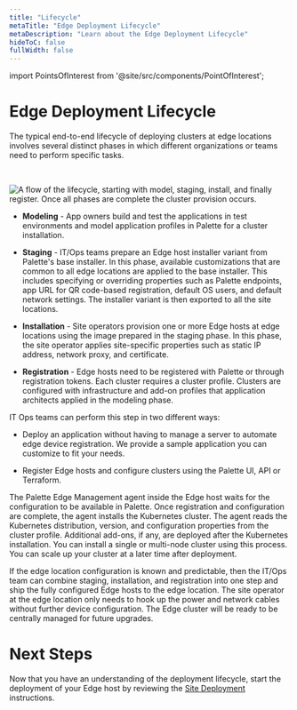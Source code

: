 ```yaml
---
title: "Lifecycle"
metaTitle: "Edge Deployment Lifecycle"
metaDescription: "Learn about the Edge Deployment Lifecycle"
hideToC: false
fullWidth: false
---
```





import PointsOfInterest from '@site/src/components/PointOfInterest';

# Edge Deployment Lifecycle

The typical end-to-end lifecycle of deploying clusters at edge locations involves several distinct phases in which different organizations or teams need to perform specific tasks.
 
 <br />

 ![A flow of the lifecycle, starting with model, staging, install, and finally register. Once all phases are complete the cluster provision occurs.](/assets/docs/images/native-edge-deployment-lifecycle.png)

* **Modeling** - App owners build and test the applications in test environments and model application profiles in Palette for a cluster installation.


* **Staging** - IT/Ops teams prepare an Edge host installer variant from Palette's base installer. In this phase, available customizations that are common to all edge locations are applied to the base installer. This includes specifying or overriding properties such as Palette endpoints, app URL for QR code-based registration, default OS users, and default network settings. The installer variant is then exported to all the site locations. 


* **Installation** - Site operators provision one or more Edge hosts at edge locations using the image prepared in the staging phase. In this phase, the site operator applies site-specific properties such as static IP address, network proxy, and certificate.


* **Registration** - Edge hosts need to be registered with Palette or through registration tokens. Each cluster requires a cluster profile. Clusters are configured with infrastructure and add-on profiles that application architects applied in the modeling phase. 

IT Ops teams can perform this step in two different ways:

  * Deploy an application without having to manage a server to automate edge device registration. We provide a sample application you can customize to fit your needs.

  * Register Edge hosts and configure clusters using the Palette UI, API or Terraform.

The Palette Edge Management agent inside the Edge host waits for the configuration to be available in Palette. Once registration and configuration are complete, the agent installs the Kubernetes cluster. The agent reads the Kubernetes distribution, version, and configuration properties from the cluster profile. Additional add-ons, if any, are deployed after the Kubernetes installation. You can install a single or multi-node cluster using this process. You can scale up your cluster at a later time after deployment.

If the edge location configuration is known and predictable, then the IT/Ops team can combine staging, installation, and registration into one step and ship the fully configured Edge hosts to the edge location. The site operator at the edge location only needs to hook up the power and network cables without further device configuration. The Edge cluster will be ready to be centrally managed for future upgrades.

# Next Steps

Now that you have an understanding of the deployment lifecycle, start the deployment of your Edge host by reviewing the [Site Deployment](/clusters/edge/site-deployment) instructions.


<br />